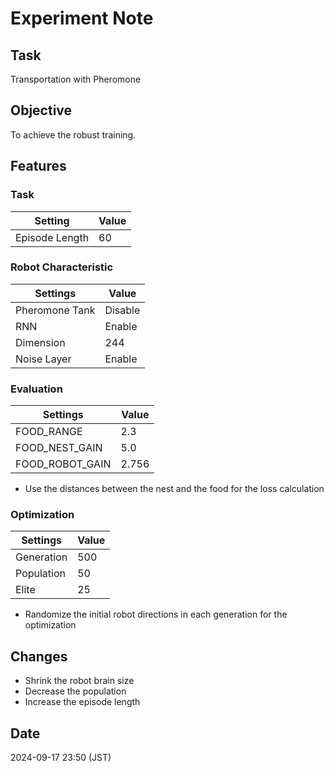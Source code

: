 # Experiment Note

## Task

Transportation with Pheromone

## Objective

To achieve the robust training.

## Features

### Task

| Setting        | Value |
|----------------|-------|
| Episode Length | 60    |

### Robot Characteristic

| Settings       | Value   |
|----------------|---------|
| Pheromone Tank | Disable |
| RNN            | Enable  |
| Dimension      | 244     |
| Noise Layer    | Enable  |

### Evaluation

| Settings        | Value |
|-----------------|-------|
| FOOD_RANGE      | 2.3   |
| FOOD_NEST_GAIN  | 5.0   |
| FOOD_ROBOT_GAIN | 2.756 |

- Use the distances between the nest and the food for the loss calculation

### Optimization

| Settings   | Value |
|------------|-------|
| Generation | 500   |
| Population | 50    |
| Elite      | 25    |

- Randomize the initial robot directions in each generation for the optimization

## Changes

- Shrink the robot brain size
- Decrease the population
- Increase the episode length

## Date

2024-09-17 23:50 (JST)
